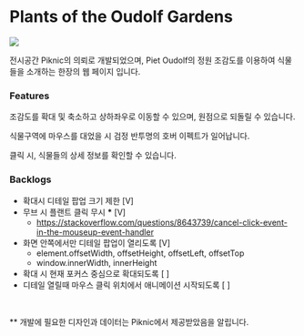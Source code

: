# Plants of the Oudolf Gardens

![](/public/preview.gif)

전시공간 Piknic의 의뢰로 개발되었으며, Piet Oudolf의 정원 조감도를 이용하여 식물들을 소개하는 한장의 웹 페이지 입니다.

### Features

조감도를 확대 및 축소하고 상하좌우로 이동할 수 있으며, 원점으로 되돌릴 수 있습니다.

식물구역에 마우스를 대었을 시 검정 반투명의 호버 이펙트가 일어납니다.

클릭 시, 식물들의 상세 정보를 확인할 수 있습니다.

### Backlogs

- 확대시 디테일 팝업 크기 제한 [V]
- 무브 시 플랜트 클릭 무시 **\*** [V]
  - https://stackoverflow.com/questions/8643739/cancel-click-event-in-the-mouseup-event-handler
- 화면 안쪽에서만 디테일 팝업이 열리도록 [V]
  - element.offsetWidth, offsetHeight, offsetLeft, offsetTop
  - window.innerWidth, innerHeight
- 확대 시 현재 포커스 중심으로 확대되도록 [ ]
- 디테일 열릴때 마우스 클릭 위치에서 애니메이션 시작되도록 [ ]

<br>

\*\* 개발에 필요한 디자인과 데이터는 Piknic에서 제공받았음을 알립니다.
